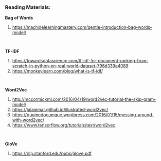 ### Reading Materials:

**Bag of Words**
</br>
1. https://machinelearningmastery.com/gentle-introduction-bag-words-model/
</br>

**TF-IDF**
</br>
1. https://towardsdatascience.com/tf-idf-for-document-ranking-from-scratch-in-python-on-real-world-dataset-796d339a4089
2. https://monkeylearn.com/blog/what-is-tf-idf/
</br>

**Word2Vec**
</br>
1. http://mccormickml.com/2016/04/19/word2vec-tutorial-the-skip-gram-model/
2. https://jalammar.github.io/illustrated-word2vec/
3. https://quomodocumque.wordpress.com/2016/01/15/messing-around-with-word2vec/
4. https://www.tensorflow.org/tutorials/text/word2vec
</br>

**GloVe**
1. https://nlp.stanford.edu/pubs/glove.pdf
